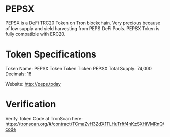 # PEPSX
PEPSX is a DeFi TRC20 Token on Tron blockchain. Very precious because of low supply and yield harvesting from PEPS DeFi Pools.
PEPSX Token is fully compatible with ERC20.

# Token Specifications
Token Name: PEPSX Token
Token Ticker: PEPSX
Total Supply: 74,000
Decimals: 18

Website: http://peps.today

# Verification
Verify Token Code at TronScan here: https://tronscan.org/#/contract/TCmaZvH3ZdX1TLHuTrftf4hKzSXHiVMRnQ/code
